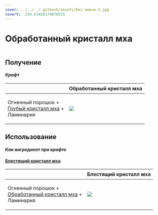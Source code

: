 ```yaml
---
cover: ../../../.gitbook/assets/Без имени-2.jpg
coverY: -234.63428174878555
---
```


# Обработанный кристалл мха

<figure><img src="../../../.gitbook/assets/moss_gem_2_128.png" alt=""><figcaption></figcaption></figure>

## Получение

#### _Крафт_

| ㅤ                                                                                           |  Обработанный кристалл мха                     |
| ------------------------------------------------------------------------------------------- | ---------------------------------------------- |
| <p>Огненный порошок +<br><a href="moss_gem_1.md">Грубый кристалл мха</a> +<br>Ламинария</p> | ![](../../../.gitbook/assets/moss\_gem\_2.png) |

## Использование

#### _Как ингредиент при крафте_

#### [Блестящий кристалл мха](moss_gem_3.md)

| ㅤ                                                                                                 |  Блестящий кристалл мха                        |
| ------------------------------------------------------------------------------------------------- | ---------------------------------------------- |
| <p>Огненный порошок +<br><a href="moss_gem_2.md">Обработанный кристалл мха</a> +<br>Ламинария</p> | ![](../../../.gitbook/assets/moss\_gem\_3.png) |


